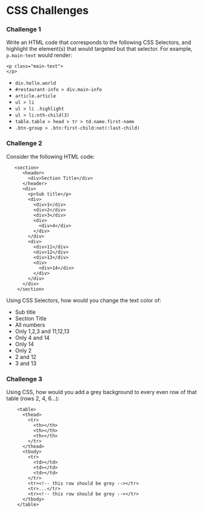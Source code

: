 # CSS Challenges

### Challenge 1

Write an HTML code that corresponds to the following CSS Selectors, and highlight the element(s) that would targeted but that selector. For example, ```p.main-text``` would render:

    <p class="main-text">
    </p>


* ``` div.hello.world ```
* ``` #restaurant-info > div.main-info  ```
* ``` article.article ```
* ``` ul > li ```
* ``` ul > li .highlight ```
* ``` ul > li:nth-child(3) ```
* ``` table.table > head > tr > td.name.first-name ```
* ``` .btn-group > .btn:first-child:not(:last-child) ```


### Challenge 2

Consider the following HTML code:

       <section>
          <header>
            <div>Section Title</div>
          </header>
          <div>
            <p>Sub title</p>
            <div>
              <div>1</div>
              <div>2</div>
              <div>3</div>
              <div>
                <div>4</div>
              </div>
            </div>
            <div>
              <div>11</div>
              <div>12</div>
              <div>13</div>
              <div>
                <div>14</div>
              </div>
            </div>
          </div>
        </section>

Using CSS Selectors, how would you change the text color of:

* Sub title
* Section Title
* All numbers
* Only 1,2,3 and 11,12,13
* Only 4 and 14
* Only 14
* Only 2
* 2 and 12
* 3 and 13


### Challenge 3

Using CSS, how would you add a grey background to every even row of that table (rows 2, 4, 6...):

        <table>
          <thead>
            <tr>
              <th></th>
              <th></th>
              <th></th>
            </tr>
          </thead>
          <tbody>
            <tr>
              <td></td>
              <td></td>
              <td></td>
            </tr>
            <tr><!-- this row should be grey --></tr>
            <tr>...</tr>
            <tr><!-- this row should be grey --></tr>
          </tbody>
        </table>
